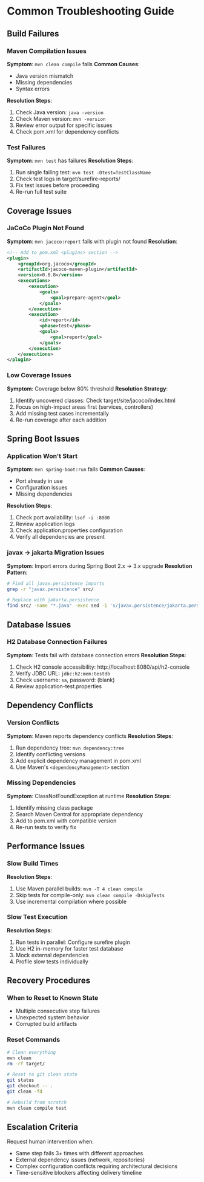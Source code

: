 # Common Troubleshooting Guide

## Build Failures

### Maven Compilation Issues
**Symptom**: `mvn clean compile` fails
**Common Causes**:
- Java version mismatch
- Missing dependencies
- Syntax errors

**Resolution Steps**:
1. Check Java version: `java -version`
2. Check Maven version: `mvn -version`
3. Review error output for specific issues
4. Check pom.xml for dependency conflicts

### Test Failures
**Symptom**: `mvn test` has failures
**Resolution Steps**:
1. Run single failing test: `mvn test -Dtest=TestClassName`
2. Check test logs in target/surefire-reports/
3. Fix test issues before proceeding
4. Re-run full test suite

## Coverage Issues

### JaCoCo Plugin Not Found
**Symptom**: `mvn jacoco:report` fails with plugin not found
**Resolution**:
```xml
<!-- Add to pom.xml <plugins> section -->
<plugin>
    <groupId>org.jacoco</groupId>
    <artifactId>jacoco-maven-plugin</artifactId>
    <version>0.8.8</version>
    <executions>
        <execution>
            <goals>
                <goal>prepare-agent</goal>
            </goals>
        </execution>
        <execution>
            <id>report</id>
            <phase>test</phase>
            <goals>
                <goal>report</goal>
            </goals>
        </execution>
    </executions>
</plugin>
```

### Low Coverage Issues
**Symptom**: Coverage below 80% threshold
**Resolution Strategy**:
1. Identify uncovered classes: Check target/site/jacoco/index.html
2. Focus on high-impact areas first (services, controllers)
3. Add missing test cases incrementally
4. Re-run coverage after each addition

## Spring Boot Issues

### Application Won't Start
**Symptom**: `mvn spring-boot:run` fails
**Common Causes**:
- Port already in use
- Configuration issues
- Missing dependencies

**Resolution Steps**:
1. Check port availability: `lsof -i :8080`
2. Review application logs
3. Check application.properties configuration
4. Verify all dependencies are present

### javax → jakarta Migration Issues
**Symptom**: Import errors during Spring Boot 2.x → 3.x upgrade
**Resolution Pattern**:
```bash
# Find all javax.persistence imports
grep -r "javax.persistence" src/

# Replace with jakarta.persistence
find src/ -name "*.java" -exec sed -i 's/javax.persistence/jakarta.persistence/g' {} \;
```

## Database Issues

### H2 Database Connection Failures
**Symptom**: Tests fail with database connection errors
**Resolution Steps**:
1. Check H2 console accessibility: http://localhost:8080/api/h2-console
2. Verify JDBC URL: `jdbc:h2:mem:testdb`
3. Check username: `sa`, password: (blank)
4. Review application-test.properties

## Dependency Conflicts

### Version Conflicts
**Symptom**: Maven reports dependency conflicts
**Resolution Steps**:
1. Run dependency tree: `mvn dependency:tree`
2. Identify conflicting versions
3. Add explicit dependency management in pom.xml
4. Use Maven's `<dependencyManagement>` section

### Missing Dependencies
**Symptom**: ClassNotFoundException at runtime
**Resolution Steps**:
1. Identify missing class package
2. Search Maven Central for appropriate dependency
3. Add to pom.xml with compatible version
4. Re-run tests to verify fix

## Performance Issues

### Slow Build Times
**Resolution Steps**:
1. Use Maven parallel builds: `mvn -T 4 clean compile`
2. Skip tests for compile-only: `mvn clean compile -DskipTests`
3. Use incremental compilation where possible

### Slow Test Execution
**Resolution Steps**:
1. Run tests in parallel: Configure surefire plugin
2. Use H2 in-memory for faster test database
3. Mock external dependencies
4. Profile slow tests individually

## Recovery Procedures

### When to Reset to Known State
- Multiple consecutive step failures
- Unexpected system behavior
- Corrupted build artifacts

### Reset Commands
```bash
# Clean everything
mvn clean
rm -rf target/

# Reset to git clean state
git status
git checkout -- .
git clean -fd

# Rebuild from scratch
mvn clean compile test
```

## Escalation Criteria
Request human intervention when:
- Same step fails 3+ times with different approaches
- External dependency issues (network, repositories)
- Complex configuration conflicts requiring architectural decisions
- Time-sensitive blockers affecting delivery timeline

